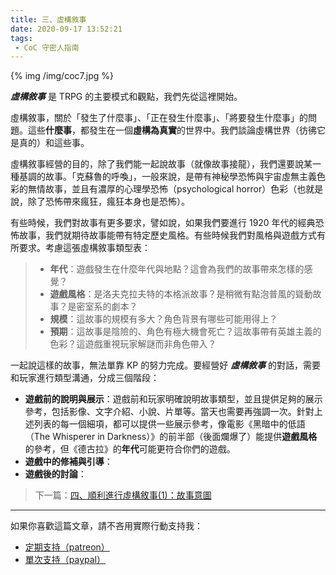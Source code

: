 ```yaml
---
title: 三、虛構敘事
date: 2020-09-17 13:52:21
tags:
 - CoC 守密人指南
---
```


{% img /img/coc7.jpg %}

_**虛構敘事**_ 是 TRPG 的主要模式和觀點，我們先從這裡開始。

虛構敘事，關於「發生了什麼事」、「正在發生什麼事」、「將要發生什麼事」的問題。這些**什麼事**，都發生在一個**虛構為真實**的世界中。我們談論虛構世界（彷彿它是真的）和這些事。

<!--more-->

虛構敘事經營的目的，除了我們能一起說故事（就像故事接龍），我們還要說某一種基調的故事。「克蘇魯的呼喚」，一般來說，是帶有神秘學恐怖與宇宙虛無主義色彩的無情故事，並且有濃厚的心理學恐怖（psychological horror）色彩（也就是說，除了恐怖帶來瘋狂，瘋狂本身也是恐怖）。

有些時候，我們對故事有更多要求，譬如說，如果我們要進行 1920 年代的經典恐怖故事，我們就期待故事能帶有特定歷史風格。有些時候我們對風格與遊戲方式有所要求。考慮這張虛構敘事類型表：

> * **年代**：遊戲發生在什麼年代與地點？這會為我們的故事帶來怎樣的感覺？
> * **遊戲風格**：是洛夫克拉夫特的本格派故事？是稍微有點泡普風的聳動故事？是密室系的劇本？
> * **規模**：這故事的規模有多大？角色背景有哪些可能用得上？
> * **預期**：這故事是陰險的、角色有極大機會死亡？這故事帶有英雄主義的色彩？這遊戲重視玩家解謎而非角色帶入？

一起說這樣的故事，無法單靠 KP 的努力完成。要經營好 _**虛構敘事**_ 的對話，需要和玩家進行類型溝通，分成三個階段：

* **遊戲前的說明與展示**：遊戲前和玩家明確說明故事類型，並且提供足夠的展示參考，包括影像、文字介紹、小說、片單等。當天也需要再強調一次。針對上述列表的每一個細項，都可以提供一些展示參考，像電影《黑暗中的低語（The Whisperer in Darkness）》的前半部（後面爛爆了）能提供**遊戲風格**的參考，但《德古拉》的**年代**可能更符合你們的遊戲。
* **遊戲中的修補與引導**：
* **遊戲後的討論**：

> 下一篇：[四、順利進行虛構敘事(1)：故事意圖](/2020/09/18/4-fiction-2/)

---

如果你喜歡這篇文章，請不吝用實際行動支持我：

* [<i class="fab fa-patreon"></i> 定期支持（patreon）](https://www.patreon.com/weihung)
* [<i class="fab fa-paypal"></i> 單次支持（paypal）](https://www.paypal.com/pools/c/8jLP7Wsi80)